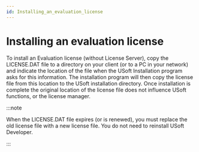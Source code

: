 ```yaml
---
id: Installing_an_evaluation_license
---
```


# Installing an evaluation license

To install an Evaluation license (without License Server), copy the LICENSE.DAT file to a directory on your client (or to a PC in your network) and indicate the location of the file when the USoft Installation program asks for this information. The installation program will then copy the license file from this location to the USoft installation directory. Once installation is complete the original location of the license file does not influence USoft functions, or the license manager.


:::note

When the LICENSE.DAT file expires (or is renewed), you must replace the old license file with a new license file. You do not need to reinstall USoft Developer.

:::
